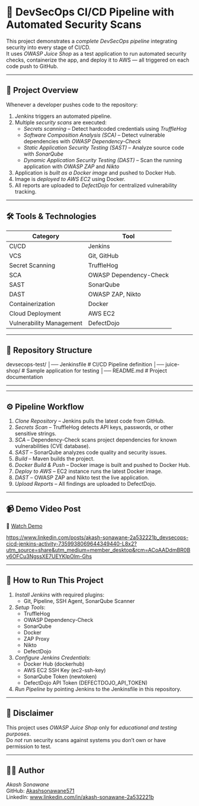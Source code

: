 # 🔐 DevSecOps CI/CD Pipeline with Automated Security Scans

This project demonstrates a *complete DevSecOps pipeline* integrating security into every stage of CI/CD.  
It uses *OWASP Juice Shop* as a test application to run automated security checks, containerize the app, and deploy it to AWS — all triggered on each code push to GitHub.

---

## 🚀 Project Overview

Whenever a developer pushes code to the repository:
1. *Jenkins* triggers an automated pipeline.
2. Multiple *security scans* are executed:
   - *Secrets scanning* – Detect hardcoded credentials using *TruffleHog*
   - *Software Composition Analysis (SCA)* – Detect vulnerable dependencies with *OWASP Dependency-Check*
   - *Static Application Security Testing (SAST)* – Analyze source code with *SonarQube*
   - *Dynamic Application Security Testing (DAST)* – Scan the running application with *OWASP ZAP* and *Nikto*
3. Application is *built as a Docker image* and pushed to Docker Hub.
4. Image is *deployed to AWS EC2* using Docker.
5. All reports are uploaded to *DefectDojo* for centralized vulnerability tracking.

---

## 🛠 Tools & Technologies

| Category | Tool |
|----------|------|
| CI/CD | Jenkins |
| VCS | Git, GitHub |
| Secret Scanning | TruffleHog |
| SCA | OWASP Dependency-Check |
| SAST | SonarQube |
| DAST | OWASP ZAP, Nikto |
| Containerization | Docker |
| Cloud Deployment | AWS EC2 |
| Vulnerability Management | DefectDojo |

---

## 📂 Repository Structure

devsecops-test/ 
│── Jenkinsfile        # CI/CD Pipeline definition 
│── juice-shop/        # Sample application for testing 
│── README.md          # Project documentation

---

---

## ⚙ Pipeline Workflow

1. *Clone Repository* – Jenkins pulls the latest code from GitHub.
2. *Secrets Scan* – TruffleHog detects API keys, passwords, or other sensitive strings.
3. *SCA* – Dependency-Check scans project dependencies for known vulnerabilities (CVE database).
4. *SAST* – SonarQube analyzes code quality and security issues.
5. *Build* – Maven builds the project.
6. *Docker Build & Push* – Docker image is built and pushed to Docker Hub.
7. *Deploy to AWS* – EC2 instance runs the latest Docker image.
8. *DAST* – OWASP ZAP and Nikto test the live application.
9. *Upload Reports* – All findings are uploaded to DefectDojo.

---

## 📹 Demo Video Post
📌 [Watch Demo](#)

https://www.linkedin.com/posts/akash-sonawane-2a532221b_devsecops-cicd-jenkins-activity-7359938069644349440-L8x2?utm_source=share&utm_medium=member_desktop&rcm=ACoAADdmBR0Bv6OFCu3NgssXE7UEYKlpOlm-Ghs

---

## 📌 How to Run This Project

1. *Install Jenkins* with required plugins:
   - Git, Pipeline, SSH Agent, SonarQube Scanner
2. *Setup Tools*:
   - TruffleHog
   - OWASP Dependency-Check
   - SonarQube
   - Docker
   - ZAP Proxy
   - Nikto
   - DefectDojo
3. *Configure Jenkins Credentials*:
   - Docker Hub (dockerhub)
   - AWS EC2 SSH Key (ec2-ssh-key)
   - SonarQube Token (newtoken)
   - DefectDojo API Token (DEFECTDOJO_API_TOKEN)
4. *Run Pipeline* by pointing Jenkins to the Jenkinsfile in this repository.

---

## 📄 Disclaimer
This project uses *OWASP Juice Shop* only for *educational and testing purposes*.  
Do *not* run security scans against systems you don’t own or have permission to test.

---

## 👨‍💻 Author
*Akash Sonawane*  
GitHub: [Akashsonawane571](https://github.com/Akashsonawane571)  
LinkedIn: www.linkedin.com/in/akash-sonawane-2a532221b


